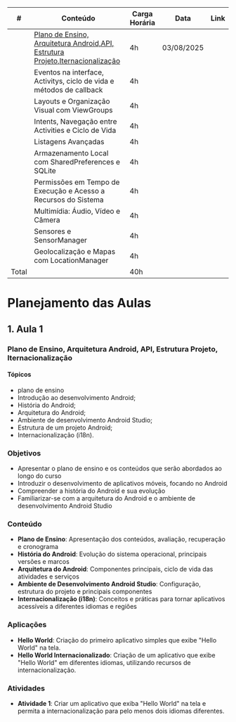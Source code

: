 


| #  | Conteúdo                                                                                   | Carga Horária  |Data      | Link |
|----|--------------------------------------------------------------------------------------------|----------------|----------|------|
|   | [Plano de Ensino, Arquitetura Android,API, Estrutura Projeto,Iternacionalização](#1-aula-1) | 4h             |03/08/2025|      |
|   | Eventos na interface, Activitys, ciclo de vida e  métodos de callback                       | 4h             |          |      |
|   | Layouts e Organização Visual com ViewGroups                                                 | 4h             |          |      |
|   | Intents, Navegação entre Activities e Ciclo de Vida                                         | 4h             |          |      |
|   | Listagens Avançadas                                                                         | 4h             |          |      |
|   | Armazenamento Local com SharedPreferences e SQLite                                          | 4h             |          |      |
|   | Permissões em Tempo de Execução e Acesso a Recursos do Sistema                              | 4h             |          |      |
|   | Multimídia: Áudio, Vídeo e Câmera                                                           | 4h             |          |      |
|   | Sensores e SensorManager                                                                    | 4h             |          |      |
|  | Geolocalização e Mapas com LocationManager                                                   | 4h             |          |      |
| Total|                                                                                          | 40h            |          |      |

# Planejamento das Aulas
## 1. Aula 1 
### Plano de Ensino, Arquitetura Android, API, Estrutura Projeto, Iternacionalização
#### Tópicos
- plano de ensino
- Introdução ao desenvolvimento Android;
- História do Android;
- Arquitetura do Android;
- Ambiente de desenvolvimento Android Studio;
- Estrutura de um projeto Android;
- Internacionalização (i18n).
### Objetivos
* Apresentar o plano de ensino e os conteúdos que serão abordados ao longo do curso
* Introduzir o desenvolvimento de aplicativos móveis, focando no Android
* Compreender a história do Android e sua evolução
* Familiarizar-se com a arquitetura do Android e o ambiente de desenvolvimento Android Studio
### Conteúdo
* **Plano de Ensino**: Apresentação dos conteúdos, avaliação, recuperação e cronograma
* **História do Android**: Evolução do sistema operacional, principais versões e marcos
* **Arquitetura do Android**: Componentes principais, ciclo de vida das atividades e serviços
* **Ambiente de Desenvolvimento Android Studio**: Configuração, estrutura do projeto e principais
componentes
* **Internacionalização (i18n)**: Conceitos e práticas para tornar aplicativos acessíveis a diferentes idiomas e regiões    
### Aplicações
* **Hello World**: Criação do primeiro aplicativo simples que exibe "Hello World" na tela.
* **Hello World Internacionalizado**: Criação de um aplicativo que exibe "Hello World" em diferentes idiomas, utilizando recursos de internacionalização.
<!--* **Contador de Cliques**: Aplicativo que conta cliques na tela e exibe o número centralizado.
* **Sorteio de Números Aleatórios**: Aplicativo que sorteia um número aleatório entre 0 e 100, exibindo o resultado na tela.  -->

### Atividades
* **Atividade 1**: Criar um aplicativo que exiba "Hello World" na tela e permita a internacionalização para pelo menos dois idiomas diferentes.
<!-- * **Atividade 2**: Desenvolver um contador de cliques que exiba o número de cliques em um TextView centralizado na tela.
* **Atividade 3**: Criar um aplicativo que sorteie um número aleatório entre 0 e 100 e exiba o resultado na tela.  -->
